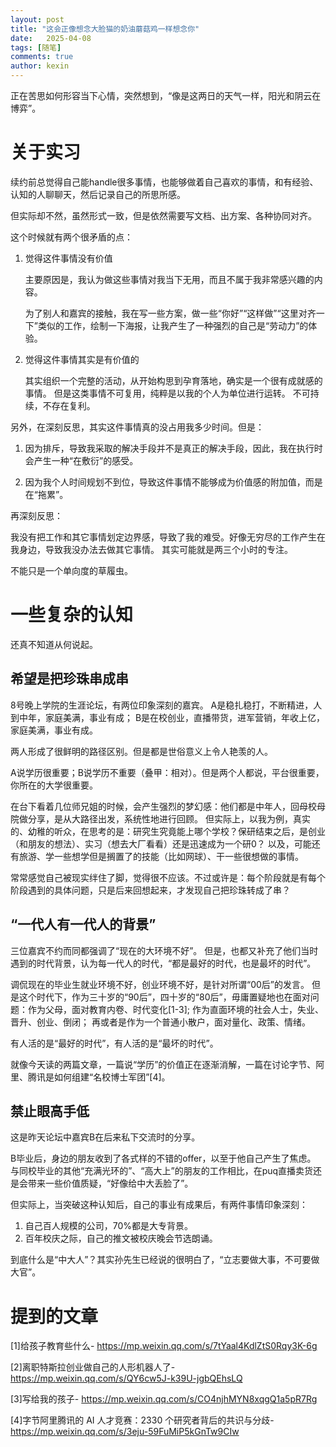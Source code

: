 ```yaml
---
layout: post
title: "这会正像想念大脸猫的奶油蘑菇鸡一样想念你"
date:   2025-04-08
tags: [随笔]
comments: true
author: kexin
---
```

正在苦思如何形容当下心情，突然想到，“像是这两日的天气一样，阳光和阴云在博弈”。
<!-- more -->
# 关于实习
续约前总觉得自己能handle很多事情，也能够做着自己喜欢的事情，和有经验、认知的人聊聊天，然后记录自己的所思所感。

但实际却不然，虽然形式一致，但是依然需要写文档、出方案、各种协同对齐。

这个时候就有两个很矛盾的点：
1. 觉得这件事情没有价值

    主要原因是，我认为做这些事情对我当下无用，而且不属于我非常感兴趣的内容。

    为了别人和嘉宾的接触，我在写一些方案，做一些“你好”“这样做”“这里对齐一下”类似的工作，绘制一下海报，让我产生了一种强烈的自己是“劳动力”的体验。


2. 觉得这件事情其实是有价值的

    其实组织一个完整的活动，从开始构思到孕育落地，确实是一个很有成就感的事情。
    但是这类事情不可复用，纯粹是以我的个人为单位进行运转。
    不可持续，不存在复利。
    
   
另外，在深刻反思，其实这件事情真的没占用我多少时间。但是：
1. 因为排斥，导致我采取的解决手段并不是真正的解决手段，因此，我在执行时会产生一种“在敷衍”的感受。


2. 因为我个人时间规划不到位，导致这件事情不能够成为价值感的附加值，而是在“拖累”。

再深刻反思：

我没有把工作和其它事情划定边界感，导致了我的难受。好像无穷尽的工作产生在我身边，导致我没办法去做其它事情。
其实可能就是两三个小时的专注。

不能只是一个单向度的草履虫。

# 一些复杂的认知
还真不知道从何说起。

## 希望是把珍珠串成串
8号晚上学院的生涯论坛，有两位印象深刻的嘉宾。
A是稳扎稳打，不断精进，人到中年，家庭美满，事业有成；
B是在校创业，直播带货，进军营销，年收上亿，家庭美满，事业有成。

两人形成了很鲜明的路径区别。但是都是世俗意义上令人艳羡的人。

A说学历很重要；B说学历不重要（叠甲：相对）。但是两个人都说，平台很重要，你所在的大学很重要。

在台下看着几位师兄姐的时候，会产生强烈的梦幻感：他们都是中年人，回母校母院做分享，是从大路径出发，系统性地进行回顾。
但实际上，以我为例，真实的、幼稚的听众，在思考的是：研究生究竟能上哪个学校？保研结束之后，是创业（和朋友的想法）、实习（想去大厂看看）还是迅速成为一个研0？
以及，可能还有旅游、学一些想学但是搁置了的技能（比如网球）、干一些很想做的事情。

常常感觉自己被现实绊住了脚，觉得很不应该。不过或许是：每个阶段就是有每个阶段遇到的具体问题，只是后来回想起来，才发现自己把珍珠转成了串？

## “一代人有一代人的背景”
三位嘉宾不约而同都强调了“现在的大环境不好”。
但是，也都又补充了他们当时遇到的时代背景，认为每一代人的时代，“都是最好的时代，也是最坏的时代”。

调侃现在的毕业生就业环境不好，创业环境不好，是针对所谓“00后”的发言。
但是这个时代下，作为三十岁的“90后”，四十岁的“80后”，毋庸置疑地也在面对问题：作为父母，面对教育内卷、时代变化[1-3];
作为直面环境的社会人士，失业、晋升、创业、倒闭；
再或者是作为一个普通小散户，面对量化、政策、情绪。

有人活的是“最好的时代”，有人活的是“最坏的时代”。

就像今天读的两篇文章，一篇说“学历”的价值正在逐渐消解，一篇在讨论字节、阿里、腾讯是如何组建“名校博士军团”[4]。

## 禁止眼高手低
这是昨天论坛中嘉宾B在后来私下交流时的分享。

B毕业后，身边的朋友收到了各式样的不错的offer，以至于他自己产生了焦虑。
与同校毕业的其他“充满光环的”、“高大上”的朋友的工作相比，在puq直播卖货还是会带来一些价值质疑，“好像给中大丢脸了”。

但实际上，当突破这种认知后，自己的事业有成果后，有两件事情印象深刻：
1. 自己百人规模的公司，70%都是大专背景。
2. 百年校庆之际，自己的推文被校庆晚会节选朗诵。

到底什么是“中大人”？其实孙先生已经说的很明白了，“立志要做大事，不可要做大官”。

# 提到的文章

[1]给孩子教育些什么-
https://mp.weixin.qq.com/s/7tYaal4KdlZtS0Rqy3K-6g

[2]离职特斯拉创业做自己的人形机器人了-
https://mp.weixin.qq.com/s/QY6cw5J-k39U-jgbQEhsLQ

[3]写给我的孩子-
https://mp.weixin.qq.com/s/CO4njhMYN8xqgQ1a5pR7Rg

[4]字节阿里腾讯的 AI 人才竞赛：2330 个研究者背后的共识与分歧-
https://mp.weixin.qq.com/s/3eju-59FuMiP5kGnTw9CIw
